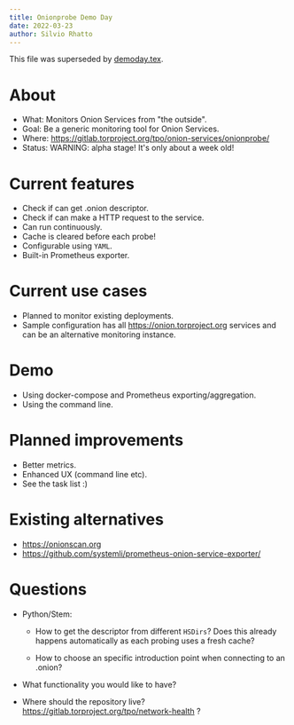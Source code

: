 ```yaml
---
title: Onionprobe Demo Day
date: 2022-03-23
author: Silvio Rhatto
---
```


This file was superseded by [demoday.tex](demoday.tex).

# About

* What: Monitors Onion Services from "the outside".
* Goal: Be a generic monitoring tool for Onion Services.
* Where: https://gitlab.torproject.org/tpo/onion-services/onionprobe/
* Status: WARNING: alpha stage! It's only about a week old!

# Current features

* Check if can get .onion descriptor.
* Check if can make a HTTP request to the service.
* Can run continuously.
* Cache is cleared before each probe!
* Configurable using `YAML`.
* Built-in Prometheus exporter.

# Current use cases

* Planned to monitor existing deployments.
* Sample configuration has all https://onion.torproject.org services and can
  be an alternative monitoring instance.

# Demo

* Using docker-compose and Prometheus exporting/aggregation.
* Using the command line.

# Planned improvements

* Better metrics.
* Enhanced UX (command line etc).
* See the task list :)

# Existing alternatives

* https://onionscan.org
* https://github.com/systemli/prometheus-onion-service-exporter/

# Questions

* Python/Stem:
  * How to get the descriptor from different `HSDirs`? Does this already happens
    automatically as each probing uses a fresh cache?

  * How to choose an specific introduction point when connecting to an .onion?

* What functionality you would like to have?

* Where should the repository live? https://gitlab.torproject.org/tpo/network-health ?
